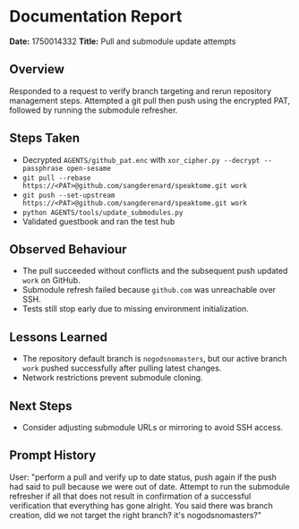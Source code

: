 # Documentation Report

**Date:** 1750014332
**Title:** Pull and submodule update attempts

## Overview
Responded to a request to verify branch targeting and rerun repository management steps. Attempted a git pull then push using the encrypted PAT, followed by running the submodule refresher.

## Steps Taken
- Decrypted `AGENTS/github_pat.enc` with `xor_cipher.py --decrypt --passphrase open-sesame`
- `git pull --rebase https://<PAT>@github.com/sangderenard/speaktome.git work`
- `git push --set-upstream https://<PAT>@github.com/sangderenard/speaktome.git work`
- `python AGENTS/tools/update_submodules.py`
- Validated guestbook and ran the test hub

## Observed Behaviour
- The pull succeeded without conflicts and the subsequent push updated `work` on GitHub.
- Submodule refresh failed because `github.com` was unreachable over SSH.
- Tests still stop early due to missing environment initialization.

## Lessons Learned
- The repository default branch is `nogodsnomasters`, but our active branch `work` pushed successfully after pulling latest changes.
- Network restrictions prevent submodule cloning.

## Next Steps
- Consider adjusting submodule URLs or mirroring to avoid SSH access.

## Prompt History
User: "perform a pull and verify up to date status, push again if the push had said to pull because we were out of date. Attempt to run the submodule refresher if all that does not result in confirmation of a successful verification that everything has gone alright. You said there was branch creation, did we not target the right branch? it's nogodsnomasters?"
